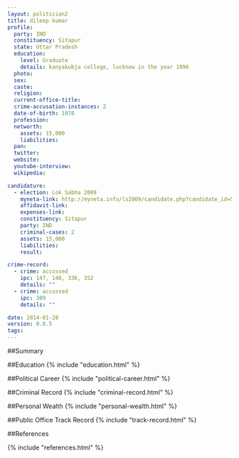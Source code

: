 ```yaml
---
layout: politician2
title: dileep kumar
profile: 
  party: IND
  constituency: Sitapur
  state: Uttar Pradesh
  education: 
    level: Graduate
    details: kanyakubja college, lucknow in the year 1996
  photo: 
  sex: 
  caste: 
  religion: 
  current-office-title: 
  crime-accusation-instances: 2
  date-of-birth: 1978
  profession: 
  networth: 
    assets: 15,000
    liabilities: 
  pan: 
  twitter: 
  website: 
  youtube-interview: 
  wikipedia: 

candidature: 
  - election: Lok Sabha 2009
    myneta-link: http://myneta.info/ls2009/candidate.php?candidate_id=5514
    affidavit-link: 
    expenses-link: 
    constituency: Sitapur 
    party: IND
    criminal-cases: 2
    assets: 15,000
    liabilities: 
    result:  

crime-record: 
  - crime: accussed
    ipc: 147, 148, 336, 352
    details: "" 
  - crime: accussed
    ipc: 309
    details: "" 

date: 2014-01-28
version: 0.0.5
tags: 
---
```

##Summary


##Education
{% include "education.html" %}


##Political Career
{% include "political-career.html" %}


##Criminal Record
{% include "criminal-record.html" %}


##Personal Wealth
{% include "personal-wealth.html" %}


##Public Office Track Record
{% include "track-record.html" %}


##References


{% include "references.html" %}